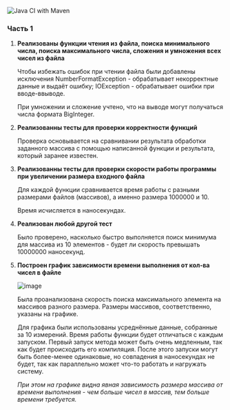 ![Java CI with Maven](https://github.com/Salarionhell/TZ2/actions/workflows/maven.yml/badge.svg)

### Часть 1

1) **Реализованы функции чтения из файла, поиска минимального числа, поиска максимального числа, сложения и умножения всех чисел из файла**
   
   Чтобы избежать ошибок при чтении файла были добавлены исключения NumberFormatException - обрабатывает некорректные данные и выдаёт ошибку; IOException - обрабатывает ошибки при вводе-ввыводе.
   
   При умножении и сложение учтено, что на выводе могут получаться числа формата BigInteger.
   
2) **Реализованны тесты для проверки корректности функций**
   
   Проверка основывается на сравнивании результата обработки заданного массива с помощью написанной функции и результата, который заранее известен.
   
3) **Реализованны тесты для проверки скорости работы программы при увеличении размера входного файла**
   
   Для каждой функции сравнивается время работы с разными размерами файлов (массивов), а именно размера 1000000 и 10.
   
   Время исчисляется в наносекундах.
   
4) **Реализован любой другой тест**
   
   Было проверено, насколько быстро выполняется поиск минимума для массива из 10 элементов - будет ли скорость превышать 10000000 наносекунд.
   
5) **Построен график зависимости времени выполнения от кол-ва чисел в файле**
   
   ![image](https://github.com/Salarionhell/TZ2/assets/150520413/036f9497-81ad-44c1-9e3d-57639a2ff547)

   Была проанализована скорость поиска максимального элемента на массивов разного размера. Размеры массивов, соответственно, указаны на графике.
   
   Для графика были использованы усреднённые данные, собранные за 10 измерений. Время работы функции будет отличаться с каждым запуском. Первый запуск метода может быть очень медленным, так как будет
   происходить его компиляция. После этого запуски могут быть более-менее одинаковые, но совпадения в наносекундах не будет, так как параллельно может что-то работать и нагружать систему.
   
   *При этом на графике видна явная зависимость размера массива от времени выполнения - чем больше чисел в массив, тем больше времени требуется.*
   
   
   
   

   
